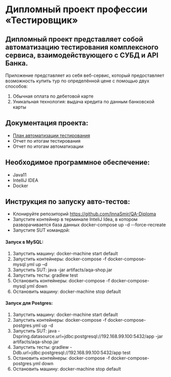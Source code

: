 # Дипломный проект профессии «Тестировщик»
## Дипломный проект представляет собой автоматизацию тестирования комплексного сервиса, взаимодействующего с СУБД и API Банка.
Приложение представляет из себя веб-сервис, который предоставляет возможность купить тур по определённой цене с помощью двух способов: 
1. Обычная оплата по дебетовой карте
2. Уникальная технология: выдача кредита по данным банковской карты

## Документация проекта:
* [План автоматизации тестирования](https://github.com/InnaSmir/QA-Diploma/blob/main/docs/Plan.md)
* Отчет по итогам тестирования
* Отчет по итогам автоматизации

## Необходимое программное обеспечение:
* Java11
* IntelliJ IDEA
* Docker

## Инструкция по запуску авто-тестов:
* Клонируйте репозиторий https://github.com/InnaSmir/QA-Diploma
* Запустите контейнер в терминале InteliJ Idea, в котором разворачивается база данных docker-compose up -d --force-recreate
* Запустите SUT командой:
#### Запуск в MySQL:
1. Запустить машину: docker-machine start default
2. Запустить контейнеры: docker-compose -f docker-compose-mysql.yml up –d
3. Запустить SUT: java -jar artifacts/aqa-shop.jar
4. Запустить тесты: gradlew test 
5. Остановить контейнеры: docker-compose -f docker-compose-mysql.yml down
6. Остановить машину: docker-machine stop default
#### Запуск для Postgres:
1. Запустить машину: docker-machine start default
2. Запустить контейнеры: docker-compose -f docker-compose-postgres.yml up -d
3. Запустить SUT: java -Dspring.datasource.url=jdbc:postgresql://192.168.99.100:5432/app -jar artifacts/aqa-shop.jar
4. Запустить тесты: gradlew -Ddb.url=jdbc:postgresql://192.168.99.100:5432/app test
5. Остановить контейнеры: docker-compose -f docker-compose-postgres.yml down
6. Остановить машину: docker-machine stop default
        
        
      
